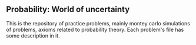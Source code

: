 ## Probability: World of uncertainty
This is the repository of practice problems, mainly montey carlo simulations of problems, axioms related to probability theory. Each problem's file has some description in it.
